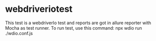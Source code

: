 # webdriveriotest
This test is a webdriverIo test and reports are got in allure reporter with Mocha as test runner.
To run test, use this command: npx wdio run ./wdio.conf.js
